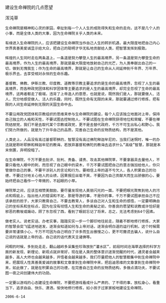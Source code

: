 建设生命禅院的几点愿望

浑沌草


    生命禅院是精神和心灵的家园，牵扯到每一个人人生的成败得失和生命的走向，这不是几个人的小事，而是全体人类的大事，因为生命禅院关乎人类的未来。

    有缘进入生命禅院的人，应该把建设生命禅院当作自己人生的转折机遇，最大限度地把自己内心世界真善美爱诚显示给大众，把自己的聪明才华无私地贡献给人类，把智慧发挥到极致。

    辉煌的人生同时走在两条道上，一条道是努力攀登人生的最高境界，另一条道是努力攀登生命的最高境界，作为人生的最高境界，那就是最大限度地放射自己的光芒，为人类奉献出自己的一切，做到无愧我生；作为生命的最高境界，那就是让自己的生命从人间延伸到千年界、万年界、极乐界去，去享受相对永恒的生命乐趣。

    基督教、佛教、伊斯兰教、印度教、道教等宗教主要追求的是生命的最高境界，忽视了人生的最高境界，而各种政党团体和科学团体等主要追求的是人生的最高境界，却完全忽视了生命的最高境界，这两者都走了极端，违背了上帝造人的意愿，也就是说，既然我们是人，那就要做人、活人，充分地感受做人、活人的乐趣，同时，既然生命有无限的未来，那就要通过修行修炼，把有限的人间生命延伸到无限的天国生命中去。

    不要沿用政党团体和宗教组织的思维来参与生命禅院的建设，每个人应该独立地面对上帝，保持自己独立的人格和天性，不要试图去控制他人，不要试图在生命禅院获得地位和荣耀，不要在禅院结朋党，我们不是去取代某个宗教或政党，更不是去替代政府，千万不可生出私心和野心。我们努力所做的，就是为了升华自己的品质，完善自己生命的反物质结构，而不是其他。

    人类史上，人品没有高过基督耶稣的，智慧没有高过佛陀释迦牟尼的，当我们迷惘时，唯一的办法就是聆听耶稣和释迦牟尼的教诲，若放弃基督和佛陀的教诲去追求什么“高级”智慧，那就是本末倒置，弃明投暗了。

    在生命禅院，千万不要去批评、批判、责备、谴责、攻击其他禅院草，不要拿器具去量他人，不要只看他人眼中的刺，而忽视了自己眼中的梁木，千万不要试图把自己的意志强加给他人，你只管做你自己的事，不要干涉别人的言论和行为，要相信上帝的道不亏欠人，各人积累自己的功德，不要过分地关心他人的业绩，因果报应丝毫不爽，不要因为自己贡献大而生出骄傲的心，要始终把自己看作一个卑微的，不起眼的小草。

    禅院草之间，应该互相赞美鼓励，要尽量发现他人美丽闪光的一面，不要把眼光聚焦到他人的污点和瑕疵上，指出他人的错误和不足，那是导游的事，不是你的事，千万不要试图承担自己不应该承担的担子，大家只教育自己，不要去教育人，多谈自己对人生和生命的感悟，一定要明确自己的坐标系和坐标点，因为在没有彻悟人生和生命的奥秘之前，你善良的愿望和说教或许恰好是邪恶的教唆或煽动，顾了东忽视了西，看到了眼前忘记了将来，总之，无法考虑到64个因素。

    做老实人、说老实话、办老实事，踏踏实实一步一个脚印地往前走，随着不断地修行修炼，大家的智慧会突飞猛进地迸发，逐渐会知道如何与上帝对话，逐渐会明白道的运行机制，这个时候需要非常谨慎小心，千万不可因为自己明白了许多而生出傲慢之心，更不可撒谎去骗人，说什么自己说的话就是上帝的话，自己说的话代表天主诸佛等。

    闲暇的时候，多到处走走，翻山越岭多采集些珍珠放到“灌水区”，前段时间沧海草选择的科学方面的新发现、新理论、新观点就非常好，现在是人类的整体意识逐渐觉醒的时代，通灵者会越来越多，高人大师也会越来越多，开悟者会越来越多，我们尽量把他人的智慧都集中到生命禅院中来，把展现人性真善美爱诚的故事和文章拿到生命禅院中来，把启迪思维的文章拿到生命禅院中来，如此做了，就是在积累自己的功德，在完善自己生命的反物质结构，多做点滴功夫，不要试图一夜之间创建伟大的功勋。

    一定要以游戏的心态建设生命禅院，不要把游戏看成什么严肃的、了不得的事，放松身心，看重当下，追求自由、快乐、潇洒，愉快地修行修炼，如小孩子过家家般地建设生命禅院。

    2006-6-14



